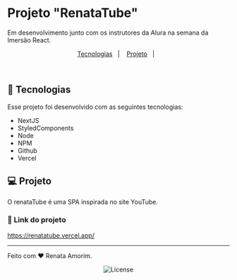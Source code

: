 <h1> Projeto "RenataTube"</h1>

<p> Em desenvolvimento junto com  os instrutores da Alura na semana da Imersão React. </p> 

<p align="center">
  <a href="#-tecnologias">Tecnologias</a>&nbsp;&nbsp;&nbsp;|&nbsp;&nbsp;&nbsp;
  <a href="#-projeto">Projeto</a>&nbsp;&nbsp;&nbsp;|&nbsp;&nbsp;&nbsp;
</p>

<br>

## 🚀 Tecnologias

Esse projeto foi desenvolvido com as seguintes tecnologias:

- NextJS
- StyledComponents
- Node
- NPM
- Github
- Vercel


## 💻 Projeto

O renataTube é uma SPA inspirada no site YouTube.

### 💜 Link do projeto 
https://renatatube.vercel.app/


---

Feito com ♥ Renata Amorim.
<p align="center">
  <img alt="License" src="https://img.shields.io/static/v1?label=license&message=MIT&color=49AA26&labelColor=000000">
</p>
